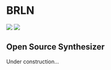 # BRLN
![](https://github.com/etk70182/brln/jobs/Build/badge.svg)
![](https://github.com/etk70182/brln/jobs/Unit%20Testing/badge.svg)
## Open Source Synthesizer

Under construction...
